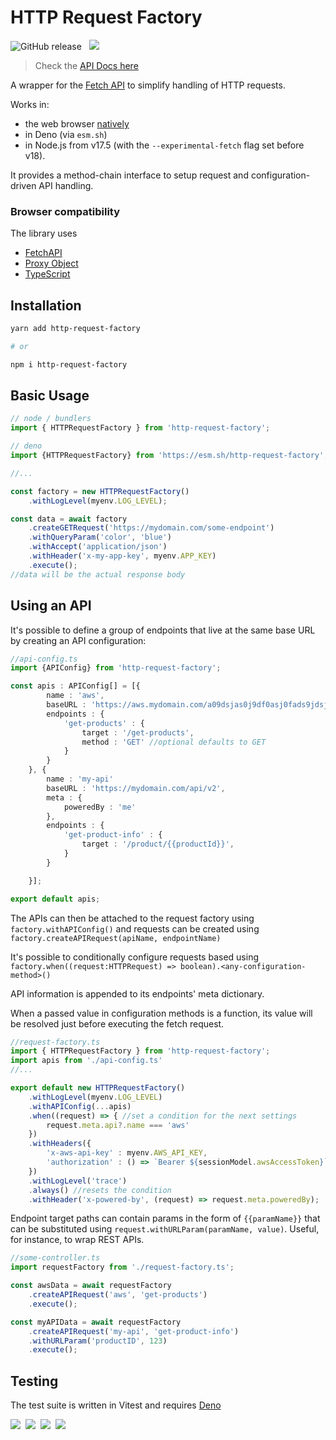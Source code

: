 # HTTP Request Factory

![GitHub release](https://img.shields.io/github/v/release/cleverplatypus/http-request-factory?filter=*&label=Version)
&nbsp;&nbsp;![](https://github.com/cleverplatypus/http-request-factory/actions/workflows/test.yml/badge.svg)

> Check the [API Docs here](https://cleverplatypus.github.io/http-request-factory/)

A wrapper for the [Fetch API](https://developer.mozilla.org/en-US/docs/Web/API/Fetch_API) to simplify handling of HTTP requests.

Works in:
 - the web browser [natively](https://caniuse.com/mdn-api_fetch) 
 - in Deno (via `esm.sh`) 
 - in Node.js from v17.5 (with the `--experimental-fetch` flag set before v18).

It provides a method-chain interface to setup request and  configuration-driven API handling.

### Browser compatibility

The library uses
- [FetchAPI](https://caniuse.com/fetch)
- [Proxy Object](https://caniuse.com/proxy)
- [TypeScript](https://www.typescriptlang.org)


## Installation
```sh
yarn add http-request-factory

# or

npm i http-request-factory
```

## Basic Usage
```ts
// node / bundlers
import { HTTPRequestFactory } from 'http-request-factory';
```

```ts
// deno
import {HTTPRequestFactory} from 'https://esm.sh/http-request-factory';
```

```ts
//...

const factory = new HTTPRequestFactory()
    .withLogLevel(myenv.LOG_LEVEL);

const data = await factory
    .createGETRequest('https://mydomain.com/some-endpoint')   
    .withQueryParam('color', 'blue')
    .withAccept('application/json')
    .withHeader('x-my-app-key', myenv.APP_KEY)
    .execute();
//data will be the actual response body
```

## Using an API

It's possible to define a group of endpoints that live at the same base URL by creating an API configuration:

```ts
//api-config.ts
import {APIConfig} from 'http-request-factory';

const apis : APIConfig[] = [{
        name : 'aws',
        baseURL : 'https://aws.mydomain.com/a09dsjas0j9df0asj0fads9jdsj9',
        endpoints : {
            'get-products' : {
                target : '/get-products',
                method : 'GET' //optional defaults to GET
            }
        }
    }, {
        name : 'my-api'
        baseURL : 'https://mydomain.com/api/v2',
        meta : {
            poweredBy : 'me'
        },
        endpoints : {
            'get-product-info' : {
                target : '/product/{{productId}}',
            }
        }

    }];

export default apis;
```

The APIs can then be attached to the request factory using `factory.withAPIConfig()` and requests can be created using `factory.createAPIRequest(apiName, endpointName)`

It's possible to conditionally configure requests based using `factory.when((request:HTTPRequest) => boolean).<any-configuration-method>()`

API information is appended to its endpoints' meta dictionary.

When a passed value in configuration methods is a function, its value will be resolved just before executing the fetch request.


```ts
//request-factory.ts
import { HTTPRequestFactory } from 'http-request-factory';
import apis from './api-config.ts'
//...

export default new HTTPRequestFactory()
    .withLogLevel(myenv.LOG_LEVEL)
    .withAPIConfig(...apis)
    .when((request) => { //set a condition for the next settings
        request.meta.api?.name === 'aws'
    })
    .withHeaders({
        'x-aws-api-key' : myenv.AWS_API_KEY,
        'authorization' : () => `Bearer ${sessionModel.awsAccessToken}`
    })
    .withLogLevel('trace')
    .always() //resets the condition
    .withHeader('x-powered-by', (request) => request.meta.poweredBy);

```

Endpoint target paths can contain params in the form of `{{paramName}}` that can be substituted using `request.withURLParam(paramName, value)`. Useful, for instance, to wrap REST APIs.

```ts
//some-controller.ts
import requestFactory from './request-factory.ts';

const awsData = await requestFactory
    .createAPIRequest('aws', 'get-products')
    .execute();

const myAPIData = await requestFactory
    .createAPIRequest('my-api', 'get-product-info')
    .withURLParam('productID', 123)
    .execute();
```

## Testing
The test suite is written in Vitest and requires [Deno](https://deno.land)

![](https://img.shields.io/badge/JavaScript-F7DF1E?style=for-the-badge&logo=javascript&logoColor=black)&nbsp;&nbsp;![](https://img.shields.io/badge/TypeScript-007ACC?style=for-the-badge&logo=typescript&logoColor=white)&nbsp;&nbsp;![](https://img.shields.io/badge/Vitest-grey?style=for-the-badge&logo=vitest&logoColor=white)&nbsp;&nbsp;![](https://img.shields.io/badge/Node.js-43853D?style=for-the-badge&logo=node.js&logoColor=white)
